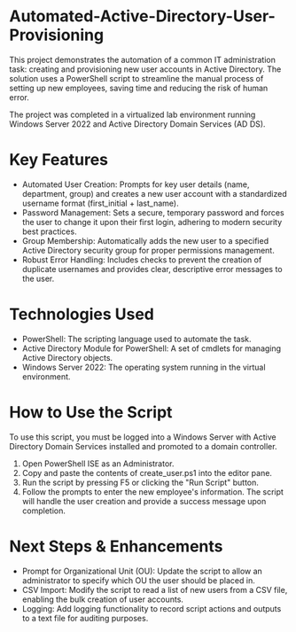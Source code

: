# Automated-Active-Directory-User-Provisioning
This project demonstrates the automation of a common IT administration task: creating and provisioning new user accounts in Active Directory. The solution uses a PowerShell script to streamline the manual process of setting up new employees, saving time and reducing the risk of human error.

The project was completed in a virtualized lab environment running Windows Server 2022 and Active Directory Domain Services (AD DS).
# Key Features
* Automated User Creation: Prompts for key user details (name, department, group) and creates a new user account with a standardized username format (first_initial + last_name).
* Password Management: Sets a secure, temporary password and forces the user to change it upon their first login, adhering to modern security best practices.
* Group Membership: Automatically adds the new user to a specified Active Directory security group for proper permissions management.
* Robust Error Handling: Includes checks to prevent the creation of duplicate usernames and provides clear, descriptive error messages to the user.
# Technologies Used 
* PowerShell: The scripting language used to automate the task.
* Active Directory Module for PowerShell: A set of cmdlets for managing Active Directory objects.
* Windows Server 2022: The operating system running in the virtual environment.
# How to Use the Script
To use this script, you must be logged into a Windows Server with Active Directory Domain Services installed and promoted to a domain controller.
1. Open PowerShell ISE as an Administrator.
2. Copy and paste the contents of create_user.ps1 into the editor pane.
3. Run the script by pressing F5 or clicking the "Run Script" button.
4. Follow the prompts to enter the new employee's information.
   The script will handle the user creation and provide a success message upon completion.
# Next Steps & Enhancements
* Prompt for Organizational Unit (OU): Update the script to allow an administrator to specify which OU the user should be placed in.
* CSV Import: Modify the script to read a list of new users from a CSV file, enabling the bulk creation of user accounts.
* Logging: Add logging functionality to record script actions and outputs to a text file for auditing purposes.
